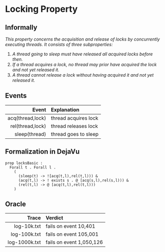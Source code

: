 # Locking Property

## Informally

_This property concerns the acquisition and release of locks by concurrentlyexecuting threads. It consists of three subproperties:_

  1. _A thread going to sleep must have released all acquired locks before then._ 
  2. _If a thread acquires a lock, no thread may prior have acquired the lock and not yet released it._ 
  3. _A thread cannot release a lock without having acquired it and not yet released it._ 

## Events

| Event              |  Explanation         | 
| ------------------:|:---------------------|
| acq(thread,lock)   | thread acquires lock |
| rel(thread,lock)   | thread releases lock |
| sleep(thread)      | thread goes to sleep |

## Formalization in DejaVu

```
prop locksBasic :
  Forall t . Forall l .
    (
      (sleep(t) -> ![acq(t,l),rel(t,l))) &
      (acq(t,l) -> ! exists s . @ [acq(s,l),rel(s,l))) &
      (rel(t,l) -> @ [acq(t,l),rel(t,l)))
    )
```
         
## Oracle

| Trace          |  Verdict                 | 
| --------------:|:-------------------------|
| log-10k.txt    | fails on event 10,401    |
| log-100k.txt   | fails on event 105,001   |
| log-1000k.txt  | fails on event 1,050,126 |

